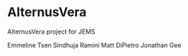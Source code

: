 # AlternusVera
AlternusVera project for JEMS

Emmeline Tsen
Sindhuja Ramini
Matt DiPietro
Jonathan Gee